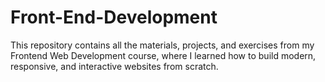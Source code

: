 # Front-End-Development
This repository contains all the materials, projects, and exercises from my Frontend Web Development course, where I learned how to build modern, responsive, and interactive websites from scratch.
